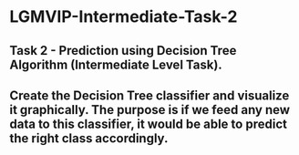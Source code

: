 # LGMVIP-Intermediate-Task-2
## Task 2 - Prediction using Decision Tree Algorithm (Intermediate Level Task).
## Create the Decision Tree classifier and visualize it graphically. The purpose is if we feed any new data to this classifier, it would be able to predict the right class accordingly.
